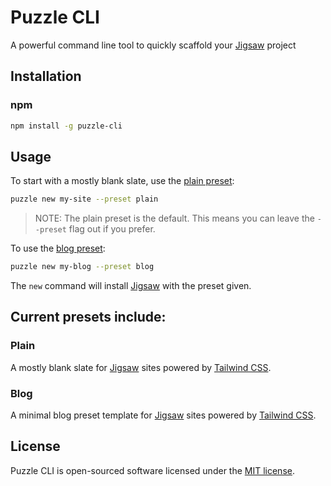 # Puzzle CLI

A powerful command line tool to quickly scaffold your [Jigsaw](https://jigsaw.tighten.co) project

## Installation

### npm

```bash
npm install -g puzzle-cli
```

## Usage

To start with a mostly blank slate, use the [plain preset](https://github.com/GeoffSelby/puzzle-plain-preset):

```bash
puzzle new my-site --preset plain
```

> NOTE: The plain preset is the default. This means you can leave the `--preset` flag out if you prefer.

To use the [blog preset](https://github.com/GeoffSelby/puzzle-blog-preset):

```bash
puzzle new my-blog --preset blog
```

The `new` command will install [Jigsaw](https://jigsaw.tighten.co) with the preset given.

## Current presets include:

### Plain

A mostly blank slate for [Jigsaw](https://jigsaw.tighten.co) sites powered by [Tailwind CSS](https://tailwindcss.com).

### Blog

A minimal blog preset template for [Jigsaw](https://jigsaw.tighten.co) sites powered by [Tailwind CSS](https://tailwindcss.com).

## License

Puzzle CLI is open-sourced software licensed under the [MIT license](http://opensource.org/licenses/MIT).